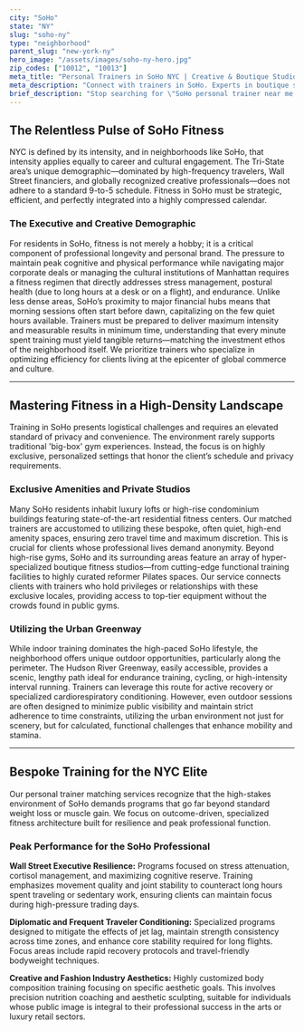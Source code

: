 ```yaml
---
city: "SoHo"
state: "NY"
slug: "soho-ny"
type: "neighborhood"
parent_slug: "new-york-ny"
hero_image: "/assets/images/soho-ny-hero.jpg"
zip_codes: ["10012", "10013"]
meta_title: "Personal Trainers in SoHo NYC | Creative & Boutique Studio Fitness"
meta_description: "Connect with trainers in SoHo. Experts in boutique studio workouts, creative industry stress management, and functional loft training."
brief_description: "Stop searching for \"SoHo personal trainer near me.\" We connect discerning SoHo residents and Tri-State executives with elite, certified fitness experts who understand the demanding Manhattan pace. Whether you need early morning sessions before heading to the Financial District, or discreet, personalized training within your luxury high-rise amenities, our bespoke matching service guarantees results. Achieve peak performance tailored to the high-stakes demands of your NYC lifestyle. Start your complimentary fitness assessment today."
---
```

## The Relentless Pulse of SoHo Fitness

NYC is defined by its intensity, and in neighborhoods like SoHo, that intensity applies equally to career and cultural engagement. The Tri-State area’s unique demographic—dominated by high-frequency travelers, Wall Street financiers, and globally recognized creative professionals—does not adhere to a standard 9-to-5 schedule. Fitness in SoHo must be strategic, efficient, and perfectly integrated into a highly compressed calendar.

### The Executive and Creative Demographic

For residents in SoHo, fitness is not merely a hobby; it is a critical component of professional longevity and personal brand. The pressure to maintain peak cognitive and physical performance while navigating major corporate deals or managing the cultural institutions of Manhattan requires a fitness regimen that directly addresses stress management, postural health (due to long hours at a desk or on a flight), and endurance. Unlike less dense areas, SoHo’s proximity to major financial hubs means that morning sessions often start before dawn, capitalizing on the few quiet hours available. Trainers must be prepared to deliver maximum intensity and measurable results in minimum time, understanding that every minute spent training must yield tangible returns—matching the investment ethos of the neighborhood itself. We prioritize trainers who specialize in optimizing efficiency for clients living at the epicenter of global commerce and culture.

---

## Mastering Fitness in a High-Density Landscape

Training in SoHo presents logistical challenges and requires an elevated standard of privacy and convenience. The environment rarely supports traditional 'big-box' gym experiences. Instead, the focus is on highly exclusive, personalized settings that honor the client’s schedule and privacy requirements.

### Exclusive Amenities and Private Studios

Many SoHo residents inhabit luxury lofts or high-rise condominium buildings featuring state-of-the-art residential fitness centers. Our matched trainers are accustomed to utilizing these bespoke, often quiet, high-end amenity spaces, ensuring zero travel time and maximum discretion. This is crucial for clients whose professional lives demand anonymity. Beyond high-rise gyms, SoHo and its surrounding areas feature an array of hyper-specialized boutique fitness studios—from cutting-edge functional training facilities to highly curated reformer Pilates spaces. Our service connects clients with trainers who hold privileges or relationships with these exclusive locales, providing access to top-tier equipment without the crowds found in public gyms.

### Utilizing the Urban Greenway

While indoor training dominates the high-paced SoHo lifestyle, the neighborhood offers unique outdoor opportunities, particularly along the perimeter. The Hudson River Greenway, easily accessible, provides a scenic, lengthy path ideal for endurance training, cycling, or high-intensity interval running. Trainers can leverage this route for active recovery or specialized cardiorespiratory conditioning. However, even outdoor sessions are often designed to minimize public visibility and maintain strict adherence to time constraints, utilizing the urban environment not just for scenery, but for calculated, functional challenges that enhance mobility and stamina.

---

## Bespoke Training for the NYC Elite

Our personal trainer matching services recognize that the high-stakes environment of SoHo demands programs that go far beyond standard weight loss or muscle gain. We focus on outcome-driven, specialized fitness architecture built for resilience and peak professional function.

### Peak Performance for the SoHo Professional

**Wall Street Executive Resilience:** Programs focused on stress attenuation, cortisol management, and maximizing cognitive reserve. Training emphasizes movement quality and joint stability to counteract long hours spent traveling or sedentary work, ensuring clients can maintain focus during high-pressure trading days.

**Diplomatic and Frequent Traveler Conditioning:** Specialized programs designed to mitigate the effects of jet lag, maintain strength consistency across time zones, and enhance core stability required for long flights. Focus areas include rapid recovery protocols and travel-friendly bodyweight techniques.

**Creative and Fashion Industry Aesthetics:** Highly customized body composition training focusing on specific aesthetic goals. This involves precision nutrition coaching and aesthetic sculpting, suitable for individuals whose public image is integral to their professional success in the arts or luxury retail sectors.